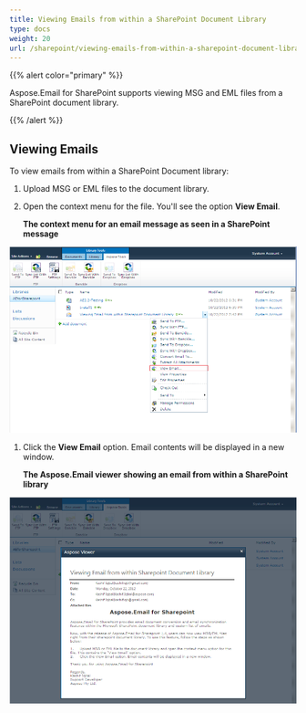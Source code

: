 ```yaml
---
title: Viewing Emails from within a SharePoint Document Library
type: docs
weight: 20
url: /sharepoint/viewing-emails-from-within-a-sharepoint-document-library/
---
```



{{% alert color="primary" %}} 

Aspose.Email for SharePoint supports viewing MSG and EML files from a SharePoint document library.

{{% /alert %}} 
## **Viewing Emails**
To view emails from within a SharePoint Document library:

1. Upload MSG or EML files to the document library.
1. Open the context menu for the file. You'll see the option **View Email**. 

   **The context menu for an email message as seen in a SharePoint message** 

![todo:image_alt_text](viewing-emails-from-within-a-sharepoint-document-library_1.png)




1. Click the **View Email** option. Email contents will be displayed in a new window. 

   **The Aspose.Email viewer showing an email from within a SharePoint library** 

![todo:image_alt_text](viewing-emails-from-within-a-sharepoint-document-library_2.png)

